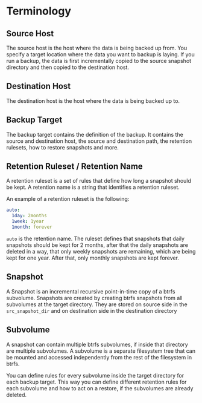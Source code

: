 # Terminology

## Source Host

The source host is the host where the data is being backed up from. You specify a target location where the data you want to backup is laying. If you run a backup, the data is first incrementally copied to the source snapshot directory and then copied to the destination host.

## Destination Host

The destination host is the host where the data is being backed up to.

## Backup Target

The backup target contains the definition of the backup. It contains the source and destination host, the source and destination path, the retention rulesets, how to restore snapshots and more.

## Retention Ruleset / Retention Name

A retention ruleset is a set of rules that define how long a snapshot should be kept. A retention name is a string that identifies a retention ruleset.

An example of a retention ruleset is the following:

```yaml
auto:
  1day: 2months
  1week: 1year
  1month: forever
```

`auto` is the retention name. The ruleset defines that snapshots that daily snapshots should be kept for 2 months, after that the daily snapshots are deleted in a way, that only weekly snapshots are remaining, which are being kept for one year. After that, only monthly snapshots are kept forever.

## Snapshot

A Snapshot is an incremental recursive point-in-time copy of a btrfs subvolume. Snapshots are created by creating btrfs snapshots from all subvolumes at the target directory. They are stored on source side in the `src_snapshot_dir` and on destination side in the destination directory

## Subvolume

A snapshot can contain multiple btrfs subvolumes, if inside that directory are multiple subvolumes. A subvolume is a separate filesystem tree that can be mounted and accessed independently from the rest of the filesystem in btrfs.

You can define rules for every subvolume inside the target directory for each backup target. This way you can define different retention rules for each subvolume and how to act on a restore, if the subvolumes are already deleted.
